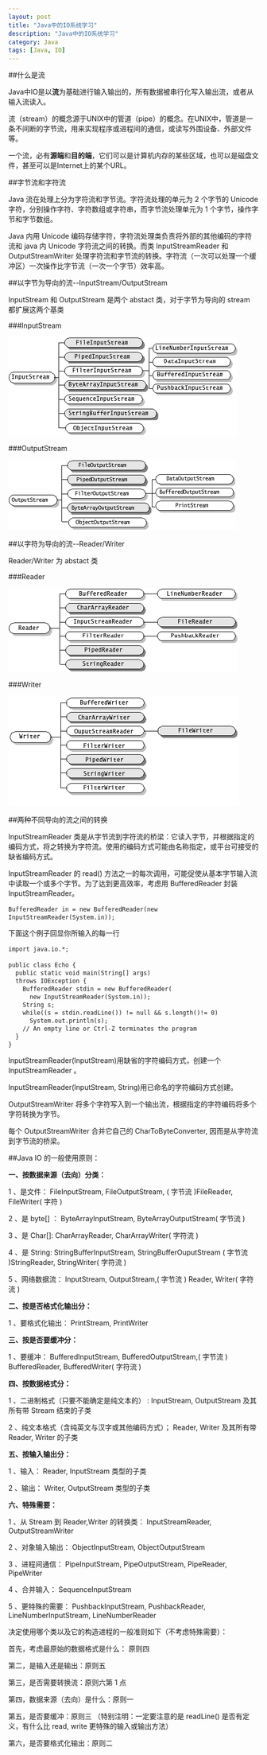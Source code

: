 ```yaml
---
layout: post
title: "Java中的IO系统学习"
description: "Java中的IO系统学习"
category: Java
tags: [Java, IO]
---
```



##什么是流

Java中IO是以**流**为基础进行输入输出的，所有数据被串行化写入输出流，或者从输入流读入。

流（stream）的概念源于UNIX中的管道（pipe）的概念。在UNIX中，管道是一条不间断的字节流，用来实现程序或进程间的通信，或读写外围设备、外部文件等。

一个流，必有**源端**和**目的端**，它们可以是计算机内存的某些区域，也可以是磁盘文件，甚至可以是Internet上的某个URL。

##字节流和字符流

Java 流在处理上分为字符流和字节流。字符流处理的单元为 2 个字节的 Unicode 字符，分别操作字符、字符数组或字符串，而字节流处理单元为 1 个字节，操作字节和字节数组。

Java 内用 Unicode 编码存储字符，字符流处理类负责将外部的其他编码的字符流和 java 内 Unicode 字符流之间的转换。而类 InputStreamReader 和 OutputStreamWriter 处理字符流和字节流的转换。字符流（一次可以处理一个缓冲区）一次操作比字节流（一次一个字节）效率高。

##以字节为导向的流--InputStream/OutputStream

InputStream 和 OutputStream 是两个 abstact 类，对于字节为导向的 stream 都扩展这两个基类

###InputStream

![pic](/images/InputStream.jpg)

###OutputStream

![pic](/images/OutputStream.jpg)

<!-- more -->

##以字符为导向的流--Reader/Writer

Reader/Writer 为 abstact 类

###Reader

![pic](/images/Reader.jpg)

###Writer

![pic](/images/Writer.jpg)

##两种不同导向的流之间的转换

InputStreamReader 类是从字节流到字符流的桥梁：它读入字节，并根据指定的编码方式，将之转换为字符流。使用的编码方式可能由名称指定，或平台可接受的缺省编码方式。

InputStreamReader 的 read() 方法之一的每次调用，可能促使从基本字节输入流中读取一个或多个字节。为了达到更高效率，考虑用 BufferedReader 封装 InputStreamReader。

	BufferedReader in = new BufferedReader(new InputStreamReader(System.in));

下面这个例子回显你所输入的每一行

	import java.io.*;

    public class Echo {
      public static void main(String[] args)
      throws IOException {
        BufferedReader stdin = new BufferedReader(
          new InputStreamReader(System.in));
        String s;
        while((s = stdin.readLine()) != null && s.length()!= 0)
          System.out.println(s);
        // An empty line or Ctrl-Z terminates the program
      }
    }

InputStreamReader(InputStream)用缺省的字符编码方式，创建一个 InputStreamReader 。

InputStreamReader(InputStream, String)用已命名的字符编码方式创建。

OutputStreamWriter 将多个字符写入到一个输出流，根据指定的字符编码将多个字符转换为字节。

每个 OutputStreamWriter 合并它自己的 CharToByteConverter, 因而是从字符流到字节流的桥梁。

##Java IO 的一般使用原则：

**一、按数据来源（去向）分类：**

1 、是文件： FileInputStream, FileOutputStream, ( 字节流 )FileReader, FileWriter( 字符 )

2 、是 byte[] ： ByteArrayInputStream, ByteArrayOutputStream( 字节流 )

3 、是 Char[]: CharArrayReader, CharArrayWriter( 字符流 )

4 、是 String: StringBufferInputStream, StringBufferOuputStream ( 字节流 )StringReader, StringWriter( 字符流 )

5 、网络数据流： InputStream, OutputStream,( 字节流 ) Reader, Writer( 字符流 )

**二、按是否格式化输出分：**

1 、要格式化输出： PrintStream, PrintWriter

**三、按是否要缓冲分：**

1 、要缓冲： BufferedInputStream, BufferedOutputStream,( 字节流 ) BufferedReader, BufferedWriter( 字符流 )

**四、按数据格式分：**

1 、二进制格式（只要不能确定是纯文本的） : InputStream, OutputStream 及其所有带 Stream 结束的子类

2 、纯文本格式（含纯英文与汉字或其他编码方式）； Reader, Writer 及其所有带 Reader, Writer 的子类

**五、按输入输出分：**

1 、输入： Reader, InputStream 类型的子类

2 、输出： Writer, OutputStream 类型的子类

**六、特殊需要：**

1 、从 Stream 到 Reader,Writer 的转换类： InputStreamReader, OutputStreamWriter

2 、对象输入输出： ObjectInputStream, ObjectOutputStream

3 、进程间通信： PipeInputStream, PipeOutputStream, PipeReader, PipeWriter

4 、合并输入： SequenceInputStream

5 、更特殊的需要： PushbackInputStream, PushbackReader, LineNumberInputStream, LineNumberReader

决定使用哪个类以及它的构造进程的一般准则如下（不考虑特殊需要）：

首先，考虑最原始的数据格式是什么： 原则四

第二，是输入还是输出：原则五

第三，是否需要转换流：原则六第 1 点

第四，数据来源（去向）是什么：原则一

第五，是否要缓冲：原则三 （特别注明：一定要注意的是 readLine() 是否有定义，有什么比 read, write 更特殊的输入或输出方法）

第六，是否要格式化输出：原则二
